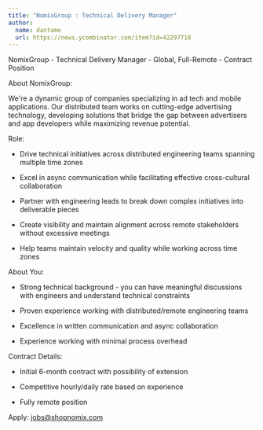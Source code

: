```yaml
---
title: "NomixGroup : Technical Delivery Manager"
author:
  name: dantame
  url: https://news.ycombinator.com/item?id=42297718
---
```

NomixGroup - Technical Delivery Manager - Global, Full-Remote - Contract Position

About NomixGroup:

We&#x27;re a dynamic group of companies specializing in ad tech and mobile applications. Our distributed team works on cutting-edge advertising technology, developing solutions that bridge the gap between advertisers and app developers while maximizing revenue potential.

Role:

- Drive technical initiatives across distributed engineering teams spanning multiple time zones

- Excel in async communication while facilitating effective cross-cultural collaboration

- Partner with engineering leads to break down complex initiatives into deliverable pieces

- Create visibility and maintain alignment across remote stakeholders without excessive meetings

- Help teams maintain velocity and quality while working across time zones

About You:

- Strong technical background - you can have meaningful discussions with engineers and understand technical constraints

- Proven experience working with distributed&#x2F;remote engineering teams

- Excellence in written communication and async collaboration

- Experience working with minimal process overhead

Contract Details:

- Initial 6-month contract with possibility of extension

- Competitive hourly&#x2F;daily rate based on experience

- Fully remote position

Apply: jobs@shopnomix.com
<JobApplication />
